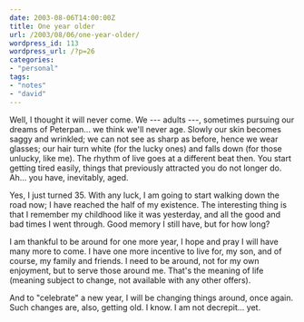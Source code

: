 ```yaml
---
date: 2003-08-06T14:00:00Z
title: One year older
url: /2003/08/06/one-year-older/
wordpress_id: 113
wordpress_url: /?p=26
categories:
- "personal"
tags:
- "notes"
- "david"
---
```


Well, I thought it will never come. We --- adults ---, sometimes pursuing our dreams of Peterpan... we think we'll never age. Slowly our skin becomes saggy and wrinkled; we can not see as sharp as before, hence we wear glasses; our hair turn white (for the lucky ones) and falls down (for those unlucky, like me). The rhythm of live goes at a different beat then. You start getting tired easily, things that previously attracted you do not longer do. Ah... you have, inevitably, aged.

Yes, I just turned 35. With any luck, I am going to start walking down the road now; I have reached the half of my existence. The interesting thing is that I remember my childhood like it was yesterday, and all the good and bad times I went through. Good memory I still have, but for how long?

I am thankful to be around for one more year, I hope and pray I will have many more to come. I have one more incentive to live for, my son, and of course, my family and friends. I need to be around, not for my own enjoyment, but to serve those around me. That's the meaning of life (meaning subject to change, not available with any other offers).

And to "celebrate" a new year, I will be changing things around, once again. Such changes are, also, getting old. I know. I am not decrepit... yet.

